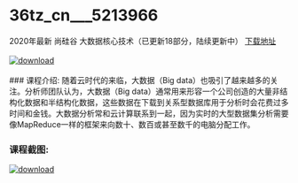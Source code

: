 # 36tz_cn___5213966
2020年最新 尚硅谷 大数据核心技术（已更新18部分，陆续更新中）
[下载地址](http://www.36tz.cn/article/5213966 "下载地址")
<br/></br>[![download](http://36tz.cn/muke_img/2020_06_1-87.png "下载地址")](http://www.36tz.cn/article/5213966 "下载地址")
<br/></br>### 课程介绍:
随着云时代的来临，大数据（Big data）也吸引了越来越多的关注。分析师团队认为，大数据（Big data）通常用来形容一个公司创造的大量非结构化数据和半结构化数据，这些数据在下载到关系型数据库用于分析时会花费过多时间和金钱。大数据分析常和云计算联系到一起，因为实时的大型数据集分析需要像MapReduce一样的框架来向数十、数百或甚至数千的电脑分配工作。

### 课程截图:
[![download](http://36tz.cn/muke_img/2020_06_2-145.png "下载地址")](http://www.36tz.cn/article/5213966 "下载地址")
